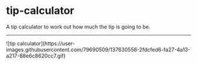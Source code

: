 # tip-calculator
A tip calculator to work out how much the tip is going to be.
<hr>
![tip calculator](https://user-images.githubusercontent.com/79690509/137630556-2fdcfed6-fa27-4a13-a217-88e6c8620cc7.gif)
